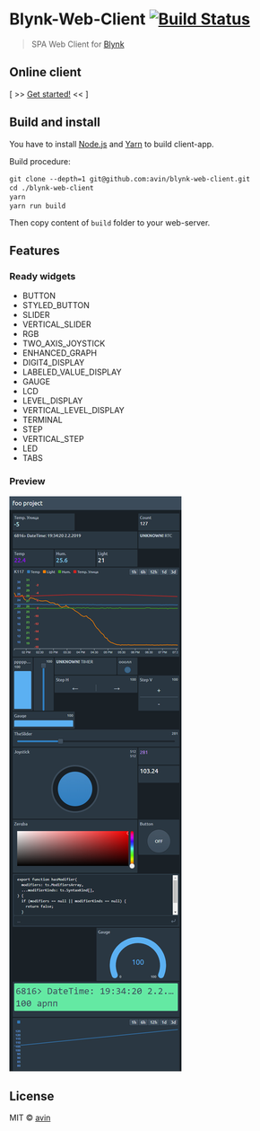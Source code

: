 # Blynk-Web-Client [![Build Status](https://travis-ci.org/avin/blynk-web-client.svg?branch=master)](https://travis-ci.org/avin/blynk-web-client)

> SPA Web Client for [Blynk](https://www.blynk.cc/)

## Online client

[ >> [Get started!](http://blynk-client.surge.sh) << ]

## Build and install

You have to install [Node.js](https://nodejs.org/en/) and [Yarn](https://yarnpkg.com/en/) to build client-app.

Build procedure:
```
git clone --depth=1 git@github.com:avin/blynk-web-client.git
cd ./blynk-web-client
yarn
yarn run build
```

Then copy content of `build` folder to your web-server.

## Features

### Ready widgets

-   BUTTON
-   STYLED_BUTTON
-   SLIDER
-   VERTICAL_SLIDER
-   RGB
-   TWO_AXIS_JOYSTICK
-   ENHANCED_GRAPH
-   DIGIT4_DISPLAY
-   LABELED_VALUE_DISPLAY
-   GAUGE
-   LCD
-   LEVEL_DISPLAY
-   VERTICAL_LEVEL_DISPLAY
-   TERMINAL
-   STEP
-   VERTICAL_STEP
-   LED
-   TABS

### Preview

![demo](./assets/preview.png)

## License

MIT © [avin](https://github.com/avin)
